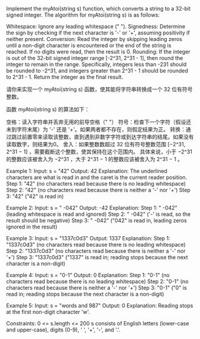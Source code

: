 Implement the myAtoi(string s) function, which converts a string to a 32-bit signed integer.
The algorithm for myAtoi(string s) is as follows:

Whitespace: Ignore any leading whitespace (" ").
Signedness: Determine the sign by checking if the next character is '-' or '+',
assuming positivity if neither present.
Conversion: Read the integer by skipping leading zeros until a non-digit 
    character is encountered or the end of the string is reached.
If no digits were read, then the result is 0.
Rounding: If the integer is out of the 32-bit signed integer range [-2^31, 2^31 - 1], 
then round the integer to remain in the range. Specifically, integers less than -231 should be rounded to -2^31,
and integers greater than 2^31 - 1 should be rounded to 2^31 - 1.
Return the integer as the final result.

请你来实现一个 myAtoi(string s) 函数，使其能将字符串转换成一个 32 位有符号整数。

函数 myAtoi(string s) 的算法如下：

空格：读入字符串并丢弃无用的前导空格（" "）
符号：检查下一个字符（假设还未到字符末尾）为 '-' 还是 '+'。如果两者都不存在，则假定结果为正。
转换：通过跳过前置零来读取该整数，直到遇到非数字字符或到达字符串的结尾。如果没有读取数字，则结果为0。
舍入：如果整数数超过 32 位有符号整数范围 [−2^31,  2^31 − 1] ，需要截断这个整数，使其保持在这个范围内。
具体来说，小于 −2^31 的整数应该被舍入为 −2^31 ，大于 2^31 − 1 的整数应该被舍入为 2^31 − 1 。

Example 1:
    Input: s = "42"
    Output: 42
Explanation:
    The underlined characters are what is read in and the caret is the current reader position.
    Step 1: "42" (no characters read because there is no leading whitespace)
    Step 2: "42" (no characters read because there is neither a '-' nor '+')
    Step 3: "42" ("42" is read in)

Example 2:
    Input: s = " -042"
    Output: -42
Explanation:
    Step 1: "   -042" (leading whitespace is read and ignored)
    Step 2: "   -042" ('-' is read, so the result should be negative)
    Step 3: "   -042" ("042" is read in, leading zeros ignored in the result)

Example 3:
    Input: s = "1337c0d3"
    Output: 1337
Explanation:
    Step 1: "1337c0d3" (no characters read because there is no leading whitespace)
    Step 2: "1337c0d3" (no characters read because there is neither a '-' nor '+')
    Step 3: "1337c0d3" ("1337" is read in; reading stops because the next character is a non-digit)

Example 4:
    Input: s = "0-1"
    Output: 0
Explanation:
    Step 1: "0-1" (no characters read because there is no leading whitespace)
    Step 2: "0-1" (no characters read because there is neither a '-' nor '+')
    Step 3: "0-1" ("0" is read in; reading stops because the next character is a non-digit)

Example 5:
    Input: s = "words and 987"
    Output: 0
Explanation:
    Reading stops at the first non-digit character 'w'.
 

Constraints:
    0 <= s.length <= 200
    s consists of English letters (lower-case and upper-case), digits (0-9), ' ', '+', '-', and '.'.